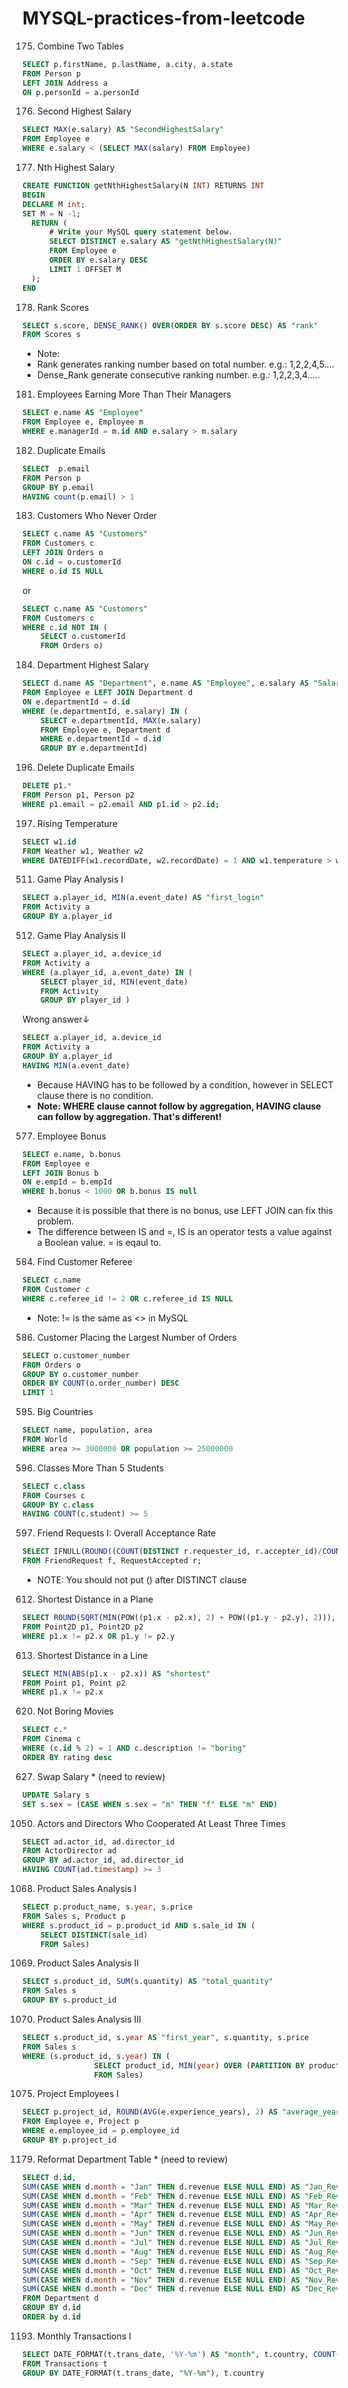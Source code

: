 # MYSQL-practices-from-leetcode
175. Combine Two Tables
~~~~sql
SELECT p.firstName, p.lastName, a.city, a.state
FROM Person p
LEFT JOIN Address a
ON p.personId = a.personId
~~~~

176. Second Highest Salary
~~~~sql
SELECT MAX(e.salary) AS "SecondHighestSalary"
FROM Employee e
WHERE e.salary < (SELECT MAX(salary) FROM Employee)
~~~~

177. Nth Highest Salary
~~~~sql
CREATE FUNCTION getNthHighestSalary(N INT) RETURNS INT
BEGIN
DECLARE M int;
SET M = N -1;
  RETURN (
      # Write your MySQL query statement below.
      SELECT DISTINCT e.salary AS "getNthHighestSalary(N)"
      FROM Employee e 
      ORDER BY e.salary DESC
      LIMIT 1 OFFSET M
  );
END
~~~~

178. Rank Scores
~~~~sql
SELECT s.score, DENSE_RANK() OVER(ORDER BY s.score DESC) AS "rank"
FROM Scores s
~~~~
* Note: 
* Rank generates ranking number based on total number. e.g.: 1,2,2,4,5.... 
* Dense_Rank generate consecutive ranking number. e.g.: 1,2,2,3,4.....

181. Employees Earning More Than Their Managers
~~~~sql
SELECT e.name AS "Employee"
FROM Employee e, Employee m
WHERE e.managerId = m.id AND e.salary > m.salary
~~~~

182. Duplicate Emails
~~~~sql
SELECT  p.email
FROM Person p
GROUP BY p.email
HAVING count(p.email) > 1
~~~~

183. Customers Who Never Order
~~~~sql
SELECT c.name AS "Customers"
FROM Customers c
LEFT JOIN Orders o
ON c.id = o.customerId
WHERE o.id IS NULL
~~~~
or
~~~~sql
SELECT c.name AS "Customers"
FROM Customers c
WHERE c.id NOT IN (
    SELECT o.customerId 
    FROM Orders o)
~~~~

184. Department Highest Salary
~~~~sql
SELECT d.name AS "Department", e.name AS "Employee", e.salary AS "Salary"
FROM Employee e LEFT JOIN Department d
ON e.departmentId = d.id
WHERE (e.departmentId, e.salary) IN (
    SELECT e.departmentId, MAX(e.salary)
    FROM Employee e, Department d
    WHERE e.departmentId = d.id
    GROUP BY e.departmentId)
~~~~

196. Delete Duplicate Emails
~~~~sql
DELETE p1.*
FROM Person p1, Person p2
WHERE p1.email = p2.email AND p1.id > p2.id;
~~~~

197. Rising Temperature
~~~~sql
SELECT w1.id
FROM Weather w1, Weather w2
WHERE DATEDIFF(w1.recordDate, w2.recordDate) = 1 AND w1.temperature > w2.temperature
~~~~

511. Game Play Analysis I
~~~~sql
SELECT a.player_id, MIN(a.event_date) AS "first_login"
FROM Activity a
GROUP BY a.player_id
~~~~

512. Game Play Analysis II
~~~~sql
SELECT a.player_id, a.device_id
FROM Activity a 
WHERE (a.player_id, a.event_date) IN (
    SELECT player_id, MIN(event_date)
    FROM Activity 
    GROUP BY player_id )
~~~~

Wrong answer↓
~~~~sql 
SELECT a.player_id, a.device_id
FROM Activity a 
GROUP BY a.player_id
HAVING MIN(a.event_date)
~~~~
* Because HAVING has to be followed by a condition, however in SELECT clause there is no condition.
* **Note: WHERE clause cannot follow by aggregation, HAVING clause can follow by aggregation. That's different!**

577. Employee Bonus
~~~~sql
SELECT e.name, b.bonus
FROM Employee e 
LEFT JOIN Bonus b
ON e.empId = b.empId
WHERE b.bonus < 1000 OR b.bonus IS null
~~~~
* Because it is possible that there is no bonus, use LEFT JOIN can fix this problem.
* The difference between IS and =, IS is an operator tests a value against a Boolean value. = is eqaul to.

584. Find Customer Referee
~~~~sql
SELECT c.name
FROM Customer c
WHERE c.referee_id != 2 OR c.referee_id IS NULL
~~~~
* Note: != is the same as <> in MySQL

586. Customer Placing the Largest Number of Orders
~~~~sql
SELECT o.customer_number
FROM Orders o
GROUP BY o.customer_number
ORDER BY COUNT(o.order_number) DESC
LIMIT 1
~~~~

595. Big Countries
~~~~sql
SELECT name, population, area
FROM World
WHERE area >= 3000000 OR population >= 25000000
~~~~

596. Classes More Than 5 Students
~~~~sql
SELECT c.class
FROM Courses c
GROUP BY c.class
HAVING COUNT(c.student) >= 5
~~~~

597. Friend Requests I: Overall Acceptance Rate
~~~~sql
SELECT IFNULL(ROUND((COUNT(DISTINCT r.requester_id, r.accepter_id)/COUNT(DISTINCT f.sender_id, f.send_to_id)), 2), 0.00) AS "accept_rate" 
FROM FriendRequest f, RequestAccepted r;
~~~~
* NOTE: You should not put () after DISTINCT clause

612. Shortest Distance in a Plane
~~~~sql
SELECT ROUND(SQRT(MIN(POW((p1.x - p2.x), 2) + POW((p1.y - p2.y), 2))), 2) AS "shortest"
FROM Point2D p1, Point2D p2
WHERE p1.x != p2.x OR p1.y != p2.y
~~~~

613. Shortest Distance in a Line
~~~~sql
SELECT MIN(ABS(p1.x - p2.x)) AS "shortest"
FROM Point p1, Point p2
WHERE p1.x != p2.x
~~~~

620. Not Boring Movies
~~~~sql
SELECT c.*
FROM Cinema c
WHERE (c.id % 2) = 1 AND c.description != "boring"
ORDER BY rating desc
~~~~

627. Swap Salary  * (need to review)
~~~~sql
UPDATE Salary s
SET s.sex = (CASE WHEN s.sex = "m" THEN "f" ELSE "m" END)
~~~~

1050. Actors and Directors Who Cooperated At Least Three Times
~~~~sql
SELECT ad.actor_id, ad.director_id
FROM ActorDirector ad
GROUP BY ad.actor_id, ad.director_id
HAVING COUNT(ad.timestamp) >= 3
~~~~

1068. Product Sales Analysis I
~~~~sql
SELECT p.product_name, s.year, s.price
FROM Sales s, Product p
WHERE s.product_id = p.product_id AND s.sale_id IN (
    SELECT DISTINCT(sale_id)
    FROM Sales)
~~~~

1069. Product Sales Analysis II
~~~~sql
SELECT s.product_id, SUM(s.quantity) AS "total_quantity"
FROM Sales s
GROUP BY s.product_id
~~~~

1070. Product Sales Analysis III
~~~~sql
SELECT s.product_id, s.year AS "first_year", s.quantity, s.price
FROM Sales s
WHERE (s.product_id, s.year) IN (
                SELECT product_id, MIN(year) OVER (PARTITION BY product_id ORDER BY year ASC) AS "year"
                FROM Sales)
~~~~

1075. Project Employees I
~~~~sql
SELECT p.project_id, ROUND(AVG(e.experience_years), 2) AS "average_years"
FROM Employee e, Project p
WHERE e.employee_id = p.employee_id
GROUP BY p.project_id
~~~~

1179. Reformat Department Table  * (need to review)
~~~~sql
SELECT d.id,
SUM(CASE WHEN d.month = "Jan" THEN d.revenue ELSE NULL END) AS "Jan_Revenue",
SUM(CASE WHEN d.month = "Feb" THEN d.revenue ELSE NULL END) AS "Feb_Revenue",
SUM(CASE WHEN d.month = "Mar" THEN d.revenue ELSE NULL END) AS "Mar_Revenue",
SUM(CASE WHEN d.month = "Apr" THEN d.revenue ELSE NULL END) AS "Apr_Revenue",
SUM(CASE WHEN d.month = "May" THEN d.revenue ELSE NULL END) AS "May_Revenue",
SUM(CASE WHEN d.month = "Jun" THEN d.revenue ELSE NULL END) AS "Jun_Revenue",
SUM(CASE WHEN d.month = "Jul" THEN d.revenue ELSE NULL END) AS "Jul_Revenue",
SUM(CASE WHEN d.month = "Aug" THEN d.revenue ELSE NULL END) AS "Aug_Revenue",
SUM(CASE WHEN d.month = "Sep" THEN d.revenue ELSE NULL END) AS "Sep_Revenue",
SUM(CASE WHEN d.month = "Oct" THEN d.revenue ELSE NULL END) AS "Oct_Revenue",
SUM(CASE WHEN d.month = "Nov" THEN d.revenue ELSE NULL END) AS "Nov_Revenue",
SUM(CASE WHEN d.month = "Dec" THEN d.revenue ELSE NULL END) AS "Dec_Revenue"
FROM Department d
GROUP BY d.id
ORDER by d.id
~~~~

1193. Monthly Transactions I
~~~~sql
SELECT DATE_FORMAT(t.trans_date, '%Y-%m') AS "month", t.country, COUNT(t.state) AS "trans_count", SUM(IF(t.state = "approved", 1, 0)) AS "approved_count", SUM(t.amount) AS "trans_total_amount", SUM(IF(t.state = "approved", t.amount, 0)) AS "approved_total_amount"
FROM Transactions t
GROUP BY DATE_FORMAT(t.trans_date, "%Y-%m"), t.country
~~~~
